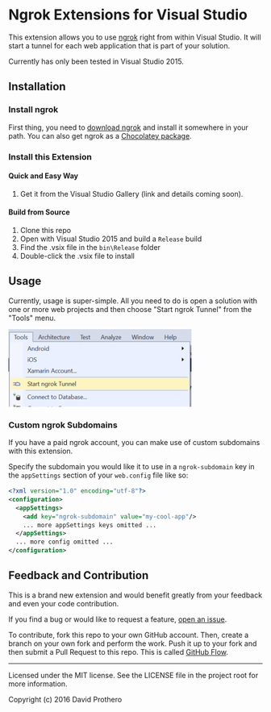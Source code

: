 # Ngrok Extensions for Visual Studio

This extension allows you to use [ngrok](https://ngrok.com) right from within Visual Studio.
It will start a tunnel for each web application that is part of your solution.

Currently has only been tested in Visual Studio 2015.

## Installation

### Install ngrok

First thing, you need to [download ngrok](https://ngrok.com/download) and install it somewhere
in your path. You can also get ngrok as a [Chocolatey package](https://chocolatey.org/packages/ngrok.portable).

### Install this Extension

#### Quick and Easy Way

1. Get it from the Visual Studio Gallery (link and details coming soon).

#### Build from Source

1. Clone this repo
2. Open with Visual Studio 2015 and build a `Release` build
3. Find the .vsix file in the `bin\Release` folder
4. Double-click the .vsix file to install

## Usage

Currently, usage is super-simple. All you need to do is open a solution with
one or more web projects and then choose "Start ngrok Tunnel" from the "Tools"
menu.

![Menu item](docs/img/menu-item.png)

### Custom ngrok Subdomains

If you have a paid ngrok account, you can make use of custom subdomains with
this extension.

Specify the subdomain you would like it to use in a `ngrok-subdomain` key
in the `appSettings` section of your `web.config` file like so:

```xml
<?xml version="1.0" encoding="utf-8"?>
<configuration>
  <appSettings>
    <add key="ngrok-subdomain" value="my-cool-app"/>
    ... more appSettings keys omitted ...
  </appSettings>
  ... more config omitted ...
</configuration>
```

## Feedback and Contribution

This is a brand new extension and would benefit greatly from your feedback
and even your code contribution.

If you find a bug or would like to request a feature,
[open an issue](https://github.com/dprothero/NgrokExtensions/issues).

To contribute, fork this repo to your own GitHub account. Then, create a
branch on your own fork and perform the work. Push it up to your fork and
then submit a Pull Request to this repo. This is called [GitHub Flow](https://guides.github.com/introduction/flow/).

* * *

Licensed under the MIT license. See the LICENSE file in the project root for more information.

Copyright (c) 2016 David Prothero